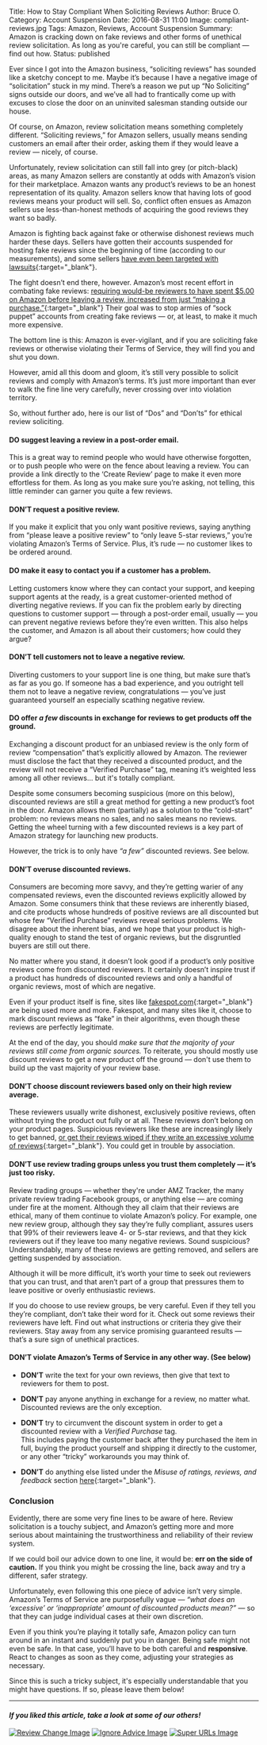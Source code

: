 Title: How to Stay Compliant When Soliciting Reviews
Author: Bruce O.
Category: Account Suspension
Date: 2016-08-31 11:00
Image: compliant-reviews.jpg
Tags: Amazon, Reviews, Account Suspension
Summary: Amazon is cracking down on fake reviews and other forms of unethical review solicitation. As long as you're careful, you can still be compliant — find out how.
Status: published

Ever since I got into the Amazon business, “soliciting reviews” has sounded like a sketchy concept to me. Maybe it’s because I have a negative image of “solicitation” stuck in my mind. There’s a reason we put up “No Soliciting” signs outside our doors, and we’ve all had to frantically come up with excuses to close the door on an uninvited salesman standing outside our house. 

Of course, on Amazon, review solicitation means something completely different. “Soliciting reviews,” for Amazon sellers, usually means sending customers an email after their order, asking them if they would leave a review — nicely, of course. 

Unfortunately, review solicitation can still fall into grey (or pitch-black) areas, as many Amazon sellers are constantly at odds with Amazon’s vision for their marketplace. Amazon wants any product’s reviews to be an honest representation of its quality. Amazon sellers know that having lots of good reviews means your product will sell. So, conflict often ensues as Amazon sellers use less-than-honest methods of acquiring the good reviews they want so badly.

Amazon is fighting back against fake or otherwise dishonest reviews much harder these days. Sellers have gotten their accounts suspended for hosting fake reviews since the beginning of time (according to our measurements), and some sellers [have even been targeted with lawsuits](https://techcrunch.com/2016/06/01/amazon-sues-sellers-for-buying-fake-reviews/){:target="_blank"}. 

The fight doesn’t end there, however. Amazon’s most recent effort in combating fake reviews: [requiring would-be reviewers to have spent $5.00 on Amazon before leaving a review, increased from just “making a purchase.”](https://www.sellerlabs.com/blog/amazon-shopper-review-policy-update-august-2-2016/){:target="_blank"} Their goal was to stop armies of “sock puppet” accounts from creating fake reviews — or, at least, to make it much more expensive.

The bottom line is this: Amazon is ever-vigilant, and if you are soliciting fake reviews or otherwise violating their Terms of Service, they will find you and shut you down.

However, amid all this doom and gloom, it’s still very possible to solicit reviews and comply with Amazon’s terms. It’s just more important than ever to walk the fine line very carefully, never crossing over into violation territory.

So, without further ado, here is our list of “Dos” and “Don’ts” for ethical review soliciting.

#### DO suggest leaving a review in a post-order email.

This is a great way to remind people who would have otherwise forgotten, or to push people who were on the fence about leaving a review. You can provide a link directly to the ‘Create Review’ page to make it even more effortless for them. As long as you make sure you’re asking, not telling, this little reminder can garner you quite a few reviews.

#### DON’T request a positive review.

If you make it explicit that you only want positive reviews, saying anything from “please leave a positive review” to “only leave 5-star reviews,” you’re violating Amazon’s Terms of Service. Plus, it’s rude — no customer likes to be ordered around.

#### DO make it easy to contact you if a customer has a problem.

Letting customers know where they can contact your support, and keeping support agents at the ready, is a great customer-oriented method of diverting negative reviews. If you can fix the problem early by directing questions to customer support — through a post-order email, usually — you can prevent negative reviews before they’re even written. This also helps the customer, and Amazon is all about their customers; how could they argue?

#### DON’T tell customers not to leave a negative review.

Diverting customers to your support line is one thing, but make sure that’s as far as you go. If someone has a bad experience, and you outright tell them not to leave a negative review, congratulations — you’ve just guaranteed yourself an especially scathing negative review. 

#### DO offer *a few* discounts in exchange for reviews to get products off the ground.

Exchanging a discount product for an unbiased review is the only form of review “compensation” that’s explicitly allowed by Amazon. The reviewer must disclose the fact that they received a discounted product, and the review will not receive a “Verified Purchase” tag, meaning it’s weighted less among all other reviews... but it's totally compliant.

Despite some consumers becoming suspicious (more on this below), discounted reviews are still a great method for getting a new product’s foot in the door. Amazon allows them (partially) as a solution to the “cold-start” problem: no reviews means no sales, and no sales means no reviews. Getting the wheel turning with a few discounted reviews is a key part of Amazon strategy for launching new products.

However, the trick is to only have *“a few”* discounted reviews. See below.

#### DON’T overuse discounted reviews.

Consumers are becoming more savvy, and they’re getting warier of any compensated reviews, even the discounted reviews explicitly allowed by Amazon. Some consumers think that these reviews are inherently biased, and cite products whose hundreds of positive reviews are all discounted but whose few “Verified Purchase” reviews reveal serious problems. We disagree about the inherent bias, and we hope that your product is high-quality enough to stand the test of organic reviews, but the disgruntled buyers are still out there.

No matter where you stand, it doesn’t look good if a product’s only positive reviews come from discounted reviewers. It certainly doesn’t inspire trust if a product has hundreds of discounted reviews and only a handful of organic reviews, most of which are negative.

Even if your product itself is fine, sites like [fakespot.com](http://fakespot.com/){:target="_blank"} are being used more and more. Fakespot, and many sites like it, choose to mark discount reviews as “fake” in their algorithms, even though these reviews are perfectly legitimate. 

At the end of the day, you should *make sure that the majority of your reviews still come from organic sources.* To reiterate, you should mostly use discount reviews to get a new product off the ground — don't use them to build up the vast majority of your review base.

#### DON’T choose discount reviewers based only on their high review average.

These reviewers usually write dishonest, exclusively positive reviews, often without trying the product out fully or at all. These reviews don’t belong on your product pages. Suspicious reviewers like these are increasingly likely to get banned, [or get their reviews wiped if they write an excessive volume of reviews](https://www.reddit.com/r/thegreatamazonpurge){:target="_blank"}. You could get in trouble by association. 

#### DON’T use review trading groups unless you trust them completely — it’s just too risky.

Review trading groups — whether they're under AMZ Tracker, the many private review trading Facebook groups, or anything else — are coming under fire at the moment. Although they all claim that their reviews are ethical, many of them continue to violate Amazon’s policy. For example, one new review group, although they say they’re fully compliant, assures users that 99% of their reviewers leave 4- or 5-star reviews, and that they kick reviewers out if they leave too many negative reviews. Sound suspicious? Understandably, many of these reviews are getting removed, and sellers are getting suspended by association.

Although it will be more difficult, it’s worth your time to seek out reviewers that you can trust, and that aren’t part of a group that pressures them to leave positive or overly enthusiastic reviews. 

If you do choose to use review groups, be very careful. Even if they tell you they’re compliant, don’t take their word for it. Check out some reviews their reviewers have left. Find out what instructions or criteria they give their reviewers. Stay away from any service promising guaranteed results — that’s a sure sign of unethical practices. 

#### DON’T violate Amazon’s Terms of Service in any other way. (See below)

* **DON’T** write the text for your own reviews, then give that text to reviewers for them to post.

* **DON’T** pay anyone anything in exchange for a review, no matter what. Discounted reviews are the only exception.

* **DON’T** try to circumvent the discount system in order to get a discounted review with a *Verified Purchase* tag.  
This includes paying the customer back after they purchased the item in full, buying the product yourself and shipping it directly to the customer, or any other “tricky” workarounds you may think of.

* **DON’T** do anything else listed under the *Misuse of ratings, reviews, and feedback* section [here](https://www.amazon.com/gp/help/customer/display.html?nodeId=200414320){:target="_blank"}.

### Conclusion

Evidently, there are some very fine lines to be aware of here. Review solicitation is a touchy subject, and Amazon’s getting more and more serious about maintaining the trustworthiness and reliability of their review system. 

If we could boil our advice down to one line, it would be: **err on the side of caution.** If you think you might be crossing the line, back away and try a different, safer strategy.

Unfortunately, even following this one piece of advice isn’t very simple. Amazon’s Terms of Service are purposefully vague — *“what does an ‘excessive’ or ‘inappropriate’ amount of discounted products mean?”* — so that they can judge individual cases at their own discretion.

Even if you think you’re playing it totally safe, Amazon policy can turn around in an instant and suddenly put you in danger. Being safe might not even be safe. In that case, you’ll have to be both careful and **responsive**. React to changes as soon as they come, adjusting your strategies as necessary.

Since this is such a tricky subject, it's especially understandable that you might have questions. If so, please leave them below!

---

#### *If you liked this article, take a look at some of our others!*

<a href="https://efficientera.com/blog/2016/07/amazons-discounted-review-change-what-it-means.html" target="_blank">![Review Change Image](/images/blog/2016/08/discounted-reviews_small.jpg)</a>
<a href="https://efficientera.com/blog/2016/08/5-kinds-of-amazon-advice-you-should-ignore.html" target="_blank">![Ignore Advice Image](/images/blog/2016/08/amazon-advice-guest-image_small.jpg)</a>
<a href="https://efficientera.com/blog/2016/07/the-lowdown-on-super-urls.html" target="_blank">![Super URLs Image](/images/blog/2016/08/super-urls_small.jpg)</a>

